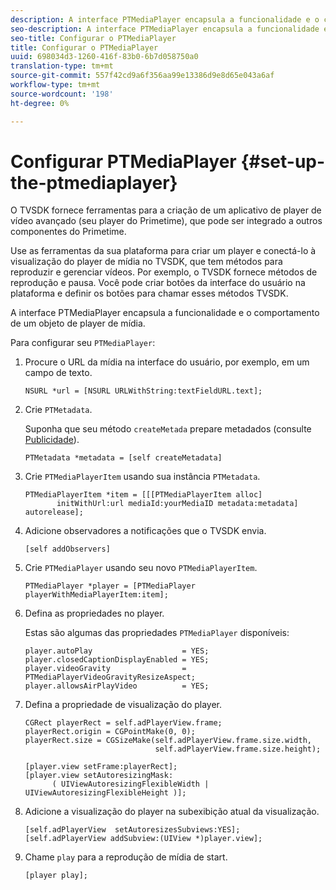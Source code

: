 ```yaml
---
description: A interface PTMediaPlayer encapsula a funcionalidade e o comportamento de um objeto de player de mídia.
seo-description: A interface PTMediaPlayer encapsula a funcionalidade e o comportamento de um objeto de player de mídia.
seo-title: Configurar o PTMediaPlayer
title: Configurar o PTMediaPlayer
uuid: 698034d3-1260-416f-83b0-6b7d058750a0
translation-type: tm+mt
source-git-commit: 557f42cd9a6f356aa99e13386d9e8d65e043a6af
workflow-type: tm+mt
source-wordcount: '198'
ht-degree: 0%

---
```



# Configurar PTMediaPlayer {#set-up-the-ptmediaplayer}

O TVSDK fornece ferramentas para a criação de um aplicativo de player de vídeo avançado (seu player do Primetime), que pode ser integrado a outros componentes do Primetime.

Use as ferramentas da sua plataforma para criar um player e conectá-lo à visualização do player de mídia no TVSDK, que tem métodos para reproduzir e gerenciar vídeos. Por exemplo, o TVSDK fornece métodos de reprodução e pausa. Você pode criar botões da interface do usuário na plataforma e definir os botões para chamar esses métodos TVSDK.

A interface PTMediaPlayer encapsula a funcionalidade e o comportamento de um objeto de player de mídia.

Para configurar seu `PTMediaPlayer`:

1. Procure o URL da mídia na interface do usuário, por exemplo, em um campo de texto.

   ```
   NSURL *url = [NSURL URLWithString:textFieldURL.text];
   ```

1. Crie `PTMetadata`.

   Suponha que seu método `createMetada` prepare metadados (consulte [Publicidade](../../ios-3x-advertising/ios-3x-advertising-requirements.md)).

   ```
   PTMetadata *metadata = [self createMetadata]
   ```

1. Crie `PTMediaPlayerItem` usando sua instância `PTMetadata`.

   ```
   PTMediaPlayerItem *item = [[[PTMediaPlayerItem alloc] 
          initWithUrl:url mediaId:yourMediaID metadata:metadata] autorelease];
   ```

1. Adicione observadores a notificações que o TVSDK envia.

   ```
   [self addObservers]
   ```

1. Crie `PTMediaPlayer` usando seu novo `PTMediaPlayerItem`.

   ```
   PTMediaPlayer *player = [PTMediaPlayer playerWithMediaPlayerItem:item];
   ```

1. Defina as propriedades no player.

   Estas são algumas das propriedades `PTMediaPlayer` disponíveis:

   ```
   player.autoPlay                    = YES;  
   player.closedCaptionDisplayEnabled = YES; 
   player.videoGravity                = PTMediaPlayerVideoGravityResizeAspect;  
   player.allowsAirPlayVideo          = YES;
   ```

1. Defina a propriedade de visualização do player.

   ```
   CGRect playerRect = self.adPlayerView.frame;  
   playerRect.origin = CGPointMake(0, 0); 
   playerRect.size = CGSizeMake(self.adPlayerView.frame.size.width,  
                                self.adPlayerView.frame.size.height); 
   
   [player.view setFrame:playerRect]; 
   [player.view setAutoresizingMask:  
         ( UIViewAutoresizingFlexibleWidth | UIViewAutoresizingFlexibleHeight )];
   ```

1. Adicione a visualização do player na subexibição atual da visualização.

   ```
   [self.adPlayerView  setAutoresizesSubviews:YES];  
   [self.adPlayerView addSubview:(UIView *)player.view];
   ```

1. Chame `play` para a reprodução de mídia de start.

   ```
   [player play];
   ```
